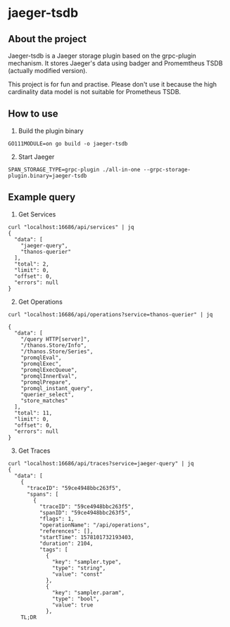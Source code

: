 # jaeger-tsdb

## About the project

Jaeger-tsdb is a Jaeger storage plugin based on the grpc-plugin mechanism. It stores Jaeger's data using badger and Promemtheus TSDB (actually modified version).

This project is for fun and practise. Please don't use it because the high cardinality data model is not suitable for Prometheus TSDB.

## How to use

1. Build the plugin binary

```
GO111MODULE=on go build -o jaeger-tsdb 
```

2. Start Jaeger

```
SPAN_STORAGE_TYPE=grpc-plugin ./all-in-one --grpc-storage-plugin.binary=jaeger-tsdb
```

## Example query

1. Get Services

```
curl "localhost:16686/api/services" | jq
{
  "data": [
    "jaeger-query",
    "thanos-querier"
  ],
  "total": 2,
  "limit": 0,
  "offset": 0,
  "errors": null
}
```

2. Get Operations

```
curl "localhost:16686/api/operations?service=thanos-querier" | jq

{
  "data": [
    "/query HTTP[server]",
    "/thanos.Store/Info",
    "/thanos.Store/Series",
    "promqlEval",
    "promqlExec",
    "promqlExecQueue",
    "promqlInnerEval",
    "promqlPrepare",
    "promql_instant_query",
    "querier_select",
    "store_matches"
  ],
  "total": 11,
  "limit": 0,
  "offset": 0,
  "errors": null
}
```

3. Get Traces

```
curl "localhost:16686/api/traces?service=jaeger-query" | jq
{
  "data": [
    {
      "traceID": "59ce4948bbc263f5",
      "spans": [
        {
          "traceID": "59ce4948bbc263f5",
          "spanID": "59ce4948bbc263f5",
          "flags": 1,
          "operationName": "/api/operations",
          "references": [],
          "startTime": 1578101732193403,
          "duration": 2104,
          "tags": [
            {
              "key": "sampler.type",
              "type": "string",
              "value": "const"
            },
            {
              "key": "sampler.param",
              "type": "bool",
              "value": true
            },
    TL;DR
```